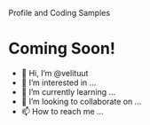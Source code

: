 
  Profile and Coding Samples
 #        Coming Soon!



- 👋 Hi, I’m @velituut
- 👀 I’m interested in ...
- 🌱 I’m currently learning ...
- 💞️ I’m looking to collaborate on ...
- 📫 How to reach me ...
